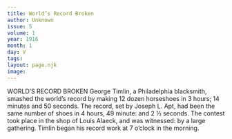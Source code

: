```yaml
---
title: World’s Record Broken
author: Unknown
issue: 5
volume: 1
year: 1916
month: 1
day: V
tags:
layout: page.njk
image:
---
```

WORLD’S RECORD BROKEN    George Timlin, a Philadelphia blacksmith, smashed the world’s record by making 12 dozen horseshoes in 3 hours; 14 minutes and 50 seconds. The record, set by Joseph L. Apt, had been the same number of shoes in 4 hours, 49 minute: and 2 ½ seconds. The contest took place in the shop of Louis Alaeck, and was witnessed: by a large gathering. Timlin began his record work at 7 o’clock in the morning.




